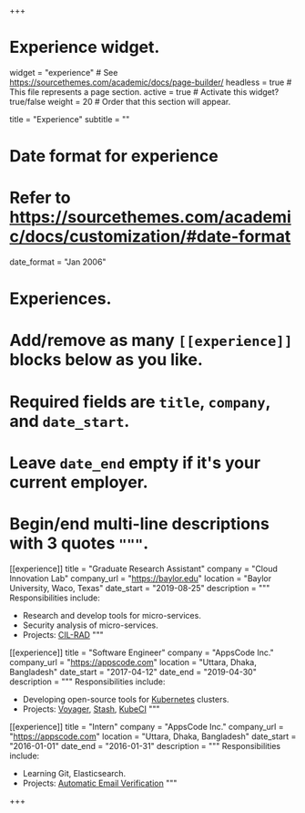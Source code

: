 +++
# Experience widget.
widget = "experience"  # See https://sourcethemes.com/academic/docs/page-builder/
headless = true  # This file represents a page section.
active = true  # Activate this widget? true/false
weight = 20  # Order that this section will appear.

title = "Experience"
subtitle = ""

# Date format for experience
#   Refer to https://sourcethemes.com/academic/docs/customization/#date-format
date_format = "Jan 2006"

# Experiences.
#   Add/remove as many `[[experience]]` blocks below as you like.
#   Required fields are `title`, `company`, and `date_start`.
#   Leave `date_end` empty if it's your current employer.
#   Begin/end multi-line descriptions with 3 quotes `"""`.
[[experience]]
  title = "Graduate Research Assistant"
  company = "Cloud Innovation Lab"
  company_url = "https://baylor.edu"
  location = "Baylor University, Waco, Texas"
  date_start = "2019-08-25"
  description = """
  Responsibilities include:
  
  * Research and develop tools for micro-services.
  * Security analysis of micro-services.
  * Projects: [CIL-RAD](https://baylor.edu)
  """

[[experience]]
  title = "Software Engineer"
  company = "AppsCode Inc."
  company_url = "https://appscode.com"
  location = "Uttara, Dhaka, Bangladesh"
  date_start = "2017-04-12"
  date_end = "2019-04-30"
  description = """
  Responsibilities include:
  
  * Developing open-source tools for [Kubernetes](https://kubernetes.io/) clusters.
  * Projects: [Voyager](https://github.com/appscode/voyager), [Stash](https://github.com/appscode/stash), [KubeCI](https://github.com/kube-ci/kubeci) 
  """

[[experience]]
  title = "Intern"
  company = "AppsCode Inc."
  company_url = "https://appscode.com"
  location = "Uttara, Dhaka, Bangladesh"
  date_start = "2016-01-01"
  date_end = "2016-01-31"
  description = """
  Responsibilities include:

  * Learning Git, Elasticsearch.
  * Projects: [Automatic Email Verification](https://github.com/diptadas/java-projects/tree/master/verify-email)
  """

+++
